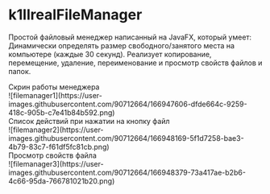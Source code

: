 # k1llrealFileManager
Простой файловый менеджер написанный на JavaFX, который умеет:
Динамически определять размер свободного/занятого места на компьютере (каждые 30 секунд).
Реализует копирование, перемещение, удаление, переименование и просмотр свойств файлов и папок.

<div>Скрин работы менеджера</div>
![filemanager1](https://user-images.githubusercontent.com/90712664/166947606-dfde664c-9259-418c-905b-c7e41b84b592.png)

<div>Список действий при нажатии на кнопку файл</div>
![filemanager2](https://user-images.githubusercontent.com/90712664/166948169-5f1d7258-bae3-4b79-83c7-f61df5fc81cb.png)

<div>Просмотр свойств файла</div>
![filemanager3](https://user-images.githubusercontent.com/90712664/166948379-73a417ae-b2b6-4c66-95da-766781021b20.png)
